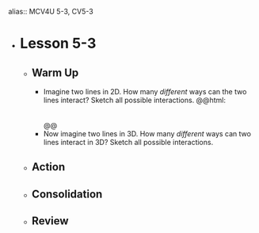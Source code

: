 alias:: MCV4U 5-3, CV5-3

- # Lesson 5-3
	- ## Warm Up
		- Imagine two lines in 2D. How many *different* ways can the two lines interact? Sketch all possible interactions.
		  @@html: <br><br><br>@@
		- Now imagine two lines in 3D. How many *different* ways can two lines interact in 3D? Sketch all possible interactions.
	- ## Action
	- ## Consolidation
	- ## Review